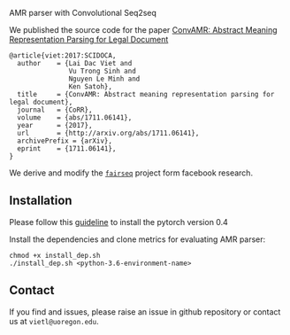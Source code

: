 AMR parser with Convolutional Seq2seq


We published the source code for the paper [ConvAMR: Abstract Meaning Representation Parsing for Legal Document](https://arxiv.org/abs/1711.06141)
```
@article{viet:2017:SCIDOCA,
  author    = {Lai Dac Viet and
               Vu Trong Sinh and
               Nguyen Le Minh and
               Ken Satoh},
  title     = {ConvAMR: Abstract meaning representation parsing for legal document},
  journal   = {CoRR},
  volume    = {abs/1711.06141},
  year      = {2017},
  url       = {http://arxiv.org/abs/1711.06141},
  archivePrefix = {arXiv},
  eprint    = {1711.06141},
}
```

We derive and modify the [``fairseq``](https://github.com/facebookresearch/fairseq-py) project form  facebook research.

## Installation
Please follow this [guideline](https://github.com/pytorch/pytorch#installation) to install the pytorch version 0.4

Install the dependencies and clone metrics for evaluating AMR parser:

```
chmod +x install_dep.sh
./install_dep.sh <python-3.6-environment-name>
```

## Contact
If you find and issues, please raise an issue in github repository or contact us at ``vietl@uoregon.edu``.
